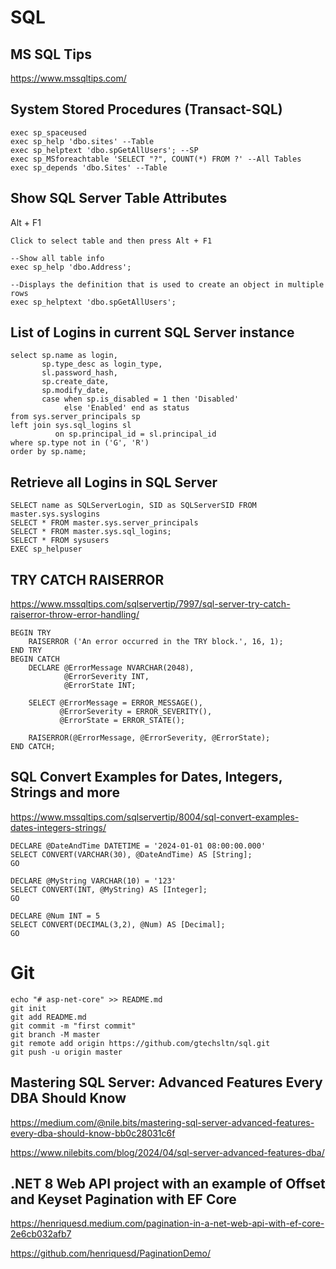 # SQL

## MS SQL Tips
https://www.mssqltips.com/

## System Stored Procedures (Transact-SQL)
```
exec sp_spaceused
exec sp_help 'dbo.sites' --Table
exec sp_helptext 'dbo.spGetAllUsers'; --SP
exec sp_MSforeachtable 'SELECT "?", COUNT(*) FROM ?' --All Tables
exec sp_depends 'dbo.Sites' --Table
```

## Show SQL Server Table Attributes

Alt + F1

```
Click to select table and then press Alt + F1
```

```
--Show all table info
exec sp_help 'dbo.Address';
```

```
--Displays the definition that is used to create an object in multiple rows
exec sp_helptext 'dbo.spGetAllUsers';
```
## List of Logins in current SQL Server instance

```
select sp.name as login,
       sp.type_desc as login_type,
       sl.password_hash,
       sp.create_date,
       sp.modify_date,
       case when sp.is_disabled = 1 then 'Disabled'
            else 'Enabled' end as status
from sys.server_principals sp
left join sys.sql_logins sl
          on sp.principal_id = sl.principal_id
where sp.type not in ('G', 'R')
order by sp.name;
```

## Retrieve all Logins in SQL Server
```
SELECT name as SQLServerLogin, SID as SQLServerSID FROM master.sys.syslogins
SELECT * FROM master.sys.server_principals
SELECT * FROM master.sys.sql_logins;
SELECT * FROM sysusers
EXEC sp_helpuser
```

## TRY CATCH RAISERROR

https://www.mssqltips.com/sqlservertip/7997/sql-server-try-catch-raiserror-throw-error-handling/

```
BEGIN TRY
    RAISERROR ('An error occurred in the TRY block.', 16, 1);
END TRY
BEGIN CATCH
    DECLARE @ErrorMessage NVARCHAR(2048),
            @ErrorSeverity INT,
            @ErrorState INT;
 
    SELECT @ErrorMessage = ERROR_MESSAGE(),
           @ErrorSeverity = ERROR_SEVERITY(),
           @ErrorState = ERROR_STATE();
 
    RAISERROR(@ErrorMessage, @ErrorSeverity, @ErrorState);
END CATCH;
```

## SQL Convert Examples for Dates, Integers, Strings and more

https://www.mssqltips.com/sqlservertip/8004/sql-convert-examples-dates-integers-strings/

```
DECLARE @DateAndTime DATETIME = '2024-01-01 08:00:00.000'
SELECT CONVERT(VARCHAR(30), @DateAndTime) AS [String];
GO

DECLARE @MyString VARCHAR(10) = '123'
SELECT CONVERT(INT, @MyString) AS [Integer];
GO

DECLARE @Num INT = 5
SELECT CONVERT(DECIMAL(3,2), @Num) AS [Decimal];
GO

```

# Git

```
echo "# asp-net-core" >> README.md
git init
git add README.md
git commit -m "first commit"
git branch -M master
git remote add origin https://github.com/gtechsltn/sql.git
git push -u origin master
```

## Mastering SQL Server: Advanced Features Every DBA Should Know

https://medium.com/@nile.bits/mastering-sql-server-advanced-features-every-dba-should-know-bb0c28031c6f

https://www.nilebits.com/blog/2024/04/sql-server-advanced-features-dba/

## .NET 8 Web API project with an example of Offset and Keyset Pagination with EF Core

https://henriquesd.medium.com/pagination-in-a-net-web-api-with-ef-core-2e6cb032afb7

https://github.com/henriquesd/PaginationDemo/
